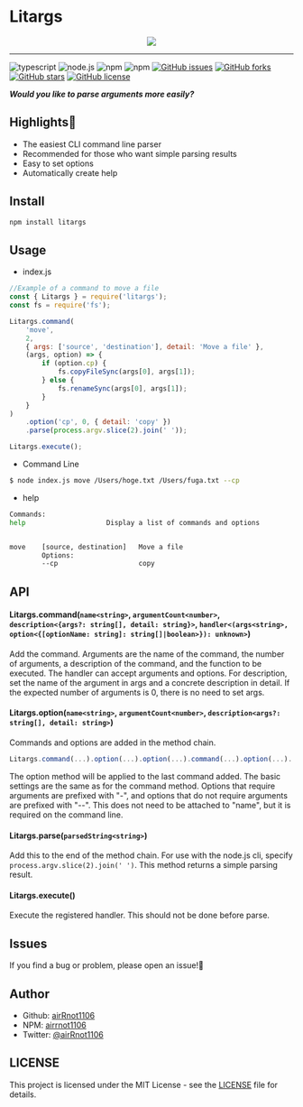 # Litargs

<div align="center">
  <img src="https://user-images.githubusercontent.com/62370527/152301970-a7d67d2e-1e3b-4780-9c20-34035d726a0b.svg">
</div>

---

![typescript](https://img.shields.io/badge/-Typescript-007ACC.svg?logo=typescript&style=popout) ![node.js](https://img.shields.io/badge/-Node.js-333333.svg?logo=node.js&style=popout) ![npm](https://img.shields.io/badge/-Npm-CB3837.svg?logo=npm&style=popout") ![npm](https://img.shields.io/npm/dt/litargs) [![GitHub issues](https://img.shields.io/github/issues/airRnot1106/litargs)](https://github.com/airRnot1106/litargs/issues) [![GitHub forks](https://img.shields.io/github/forks/airRnot1106/litargs)](https://github.com/airRnot1106/litargs/network) [![GitHub stars](https://img.shields.io/github/stars/airRnot1106/litargs)](https://github.com/airRnot1106/litargs/stargazers) [![GitHub license](https://img.shields.io/github/license/airRnot1106/litargs)](https://github.com/airRnot1106/litargs/blob/main/LICENSE)

**_Would you like to parse arguments more easily?_**

## Highlights:flashlight:

-   The easiest CLI command line parser
-   Recommended for those who want simple parsing results
-   Easy to set options
-   Automatically create help

## Install

```sh
npm install litargs
```

## Usage

-   index.js

```javascript
//Example of a command to move a file
const { Litargs } = require('litargs');
const fs = require('fs');

Litargs.command(
    'move',
    2,
    { args: ['source', 'destination'], detail: 'Move a file' },
    (args, option) => {
        if (option.cp) {
            fs.copyFileSync(args[0], args[1]);
        } else {
            fs.renameSync(args[0], args[1]);
        }
    }
)
    .option('cp', 0, { detail: 'copy' })
    .parse(process.argv.slice(2).join(' '));

Litargs.execute();
```

-   Command Line

```sh
$ node index.js move /Users/hoge.txt /Users/fuga.txt --cp
```

-   help

```sh
Commands:
help                    Display a list of commands and options


move    [source, destination]   Move a file
        Options:
        --cp                    copy

```

## API

#### Litargs.command(`name<string>`, `argumentCount<number>`, `description<{args?: string[], detail: string}>`, `handler<(args<string>, option<{[optionName: string]: string[]|boolean>}): unknown>`)

Add the command. Arguments are the name of the command, the number of arguments, a description of the command, and the function to be executed. The handler can accept arguments and options. For description, set the name of the argument in args and a concrete description in detail. If the expected number of arguments is 0, there is no need to set args.

#### Litargs.option(`name<string>`, `argumentCount<number>`, `description<args?: string[], detail: string>`)

Commands and options are added in the method chain.

```javascript
Litargs.command(...).option(...).option(...).command(...).option(...)...
```

The option method will be applied to the last command added. The basic settings are the same as for the command method. Options that require arguments are prefixed with "-", and options that do not require arguments are prefixed with "--". This does not need to be attached to "name", but it is required on the command line.

#### Litargs.parse(`parsedString<string>`)

Add this to the end of the method chain. For use with the node.js cli, specify `process.argv.slice(2).join(' ')`. This method returns a simple parsing result.

#### Litargs.execute()

Execute the registered handler. This should not be done before parse.

## Issues

If you find a bug or problem, please open an issue!:bug:

## Author

-   Github: [airRnot1106](https://github.com/airRnot1106)
-   NPM: [airrnot1106](https://www.npmjs.com/~airrnot1106)
-   Twitter: [@airRnot1106](https://twitter.com/airRnot1106)

## LICENSE

This project is licensed under the MIT License - see the [LICENSE](https://github.com/airRnot1106/litargs/blob/main/LICENSE) file for details.
